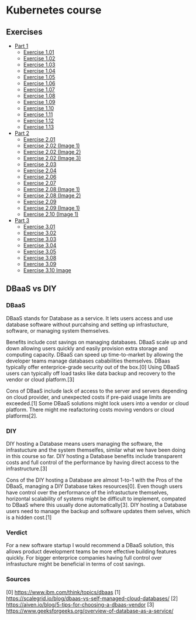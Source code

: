 # Kubernetes course

## Exercises

- [Part 1](part1)
  - [Exercise 1.01](part1/exercise1.01.md)
  - [Exercise 1.02](part1/exercise1.02.md)
  - [Exercise 1.03](part1/exercise1.03.md)
  - [Exercise 1.04](part1/exercise1.04.md)
  - [Exercise 1.05](part1/exercise1.05.md)
  - [Exercise 1.06](part1/exercise1.06.md)
  - [Exercise 1.07](part1/exercise1.07.md)
  - [Exercise 1.08](part1/exercise1.08.md)
  - [Exercise 1.09](part1/exercise1.09.md)
  - [Exercise 1.10](part1/exercise1.10.md)
  - [Exercise 1.11](part1/exercise1.11.md)
  - [Exercise 1.12](part1/exercise1.12.md)
  - [Exercise 1.13](part1/exercise1.13.png)
- [Part 2](part2)
  - [Exercise 2.01](part2/exercise2.01.md)
  - [Exercise 2.02 (Image 1)](part2/exercise2.02_1.png)
  - [Exercise 2.02 (Image 2)](part2/exercise2.02_2.png)
  - [Exercise 2.02 (Image 3)](part2/exercise2.02_3.png)
  - [Exercise 2.03](part2/exercise2.03.md)
  - [Exercise 2.04](part2/exercise2.04.md)
  - [Exercise 2.06](part2/exercise2.06.md)
  - [Exercise 2.07](part2/exercise2.07.md)
  - [Exercise 2.08 (Image 1)](part2/exercise2.08_01.png)
  - [Exercise 2.08 (Image 2)](part2/exercise2.08_02.png)
  - [Exercise 2.09](part2/exercise2.09.md)
  - [Exercise 2.09 (Image 1)](part2/exercise2.09.png)
  - [Exercise 2.10 (Image 1)](part2/exercise2.10.png)
- [Part 3](part3)
  - [Exercise 3.01](part3/exercise3.01.md)
  - [Exercise 3.02](part3/exercise3.02.md)
  - [Exercise 3.03](part3/exercise3.03.md)
  - [Exercise 3.04](part3/exercise3.04.md)
  - [Exercise 3.05](part3/exercise3.05.md)
  - [Exercise 3.08](part3/exercise3.08.md)
  - [Exercise 3.09](part3/exercise3.09.md)
  - [Exercise 3.10 Image](part3/exercise3.10.png)

## DBaaS vs DIY

### DBaaS

DBaaS stands for Database as a service. It lets users access and use database software without purcahsing and setting up infrastucture, software, or managing system themselves.

Benefits include cost savings on managing databases.
DBaaS scale up and down allowing users quickly and easily provision extra storage and computing capacity.
DBaaS can speed up time-to-market by allowing the developer teams manage databases cababilities themselves.
DBaas typically offer enterprice-grade security out of the box.[0] Using DBaaS users can typically off load tasks like data backup and recovery to the vendor or cloud platform.[3]

Cons of DBaaS include lack of access to the server and servers depending on cloud provider, and unexpected costs if pre-paid usage limits are exceeded.[1]
Some DBaaS solutions might lock users into a vendor or cloud platform. There might me reafactoring costs moving vendors or cloud platforms[2].

### DIY

DIY hosting a Database means users managing the software, the infrastucture and the system themselfes, similar what we have been doing in this course so far.
DIY hosting a Database benefits include transparent costs and full control of the performance by having direct access to the infrastructure.[3]

Cons of the DIY hosting a Database are almost 1-to-1 with the Pros of the DBaaS, managing a DIY Database takes resources[0].
Even though users have control over the performance of the infrastucture themselves, horizontal scalability of systems might be difficult to implement, compated to DBaaS where this usually done automatically[3]. DIY hosting a Database users need to manage the backup and software updates them selves, which is a hidden cost.[1]

### Verdict

For a new software startup I would recommend a DBaaS solution, this allows product development teams be more effective building features quickly. For bigger enterprice companies having full control over infrastucture might be beneficial in terms of cost savings.

### Sources

[0] https://www.ibm.com/think/topics/dbaas
[1] https://scalegrid.io/blog/dbaas-vs-self-managed-cloud-databases/
[2] https://aiven.io/blog/5-tips-for-choosing-a-dbaas-vendor
[3] https://www.geeksforgeeks.org/overview-of-database-as-a-service/

